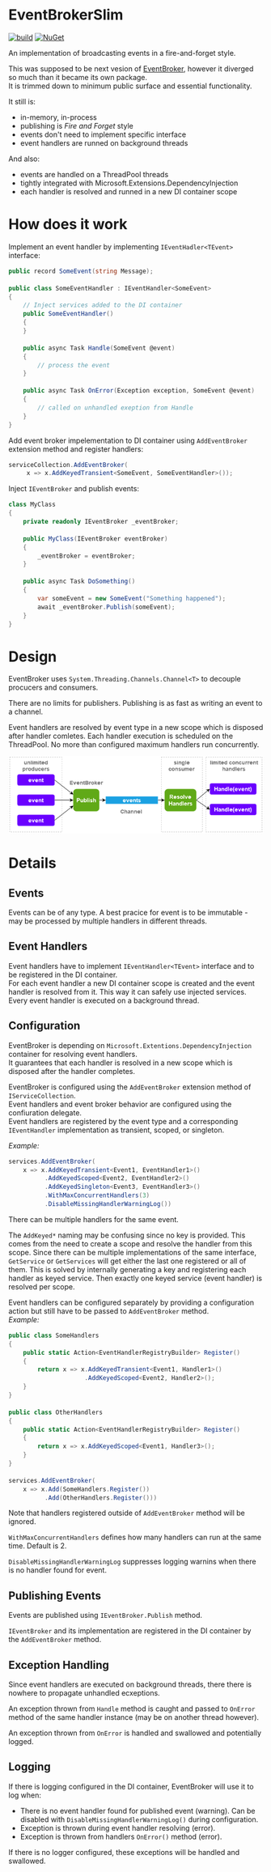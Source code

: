 # EventBrokerSlim  
  

[![build](https://github.com/petar-m/EventBrokerSlim/actions/workflows/build.yml/badge.svg)](https://github.com/petar-m/EventBrokerSlim/actions)
[![NuGet](https://img.shields.io/nuget/v/M.EventBrokerSlim.svg)](https://www.nuget.org/packages/M.EventBrokerSlim)    

An implementation of broadcasting events in a fire-and-forget style.  

This was supposed to be next vesion of [EventBroker](https://github.com/petar-m/EventBroker), however it diverged so much than it became its own package.  
It is trimmed down to minimum public surface and essential functionality.

It still is:
- in-memory, in-process
- publishing is *Fire and Forget* style  
- events don't need to implement specific interface  
- event handlers are runned on background threads  

And also:
- events are handled on a ThreadPool threads
- tightly integrated with Microsoft.Extensions.DependencyInjection
- each handler is resolved and runned in a new DI container scope

# How does it work

Implement an event handler by implementing `IEventHadler<TEvent>` interface:

```csharp
public record SomeEvent(string Message);

public class SomeEventHandler : IEventHandler<SomeEvent>
{
    // Inject services added to the DI container
    public SomeEventHandler()
    {
    }

    public async Task Handle(SomeEvent @event)
    {
        // process the event
    }

    public async Task OnError(Exception exception, SomeEvent @event)
    {
        // called on unhandled exeption from Handle 
    }
}
```

Add event broker impelementation to DI container using `AddEventBroker` extension method and register handlers:

```csharp
serviceCollection.AddEventBroker(
     x => x.AddKeyedTransient<SomeEvent, SomeEventHandler>());
```

Inject `IEventBroker` and publish events:

```csharp
class MyClass
{
    private readonly IEventBroker _eventBroker;

    public MyClass(IEventBroker eventBroker)
    {
        _eventBroker = eventBroker;
    }
    
    public async Task DoSomething()
    {
        var someEvent = new SomeEvent("Something happened");
        await _eventBroker.Publish(someEvent);
    }
}
```

# Design  

EventBroker uses `System.Threading.Channels.Channel<T>` to decouple procucers and consumers.  

There are no limits for publishers. Publishing is as fast as writing an event to a channel.  

Event handlers are resolved by event type in a new scope which is disposed after handler comletes. Each handler execution is scheduled on the ThreadPool. No more than configured maximum handlers run concurrently.
  
![](docs/event_broker.png)

# Details

## Events

Events can be of any type. A best pracice for event is to be immutable - may be processed by multiple handlers in different threads.  

## Event Handlers

Event handlers have to implement `IEventHandler<TEvent>` interface and to be registered in the DI container.  
For each event handler a new DI container scope is created and the event handler is resolved from it. This way it can safely use injected services.  
Every event handler is executed on a background thread.

## Configuration  

EventBroker is depending on `Microsoft.Extentions.DependencyInjection` container for resolving event handlers.  
It guarantees that each handler is resolved in a new scope which is disposed after the handler completes.  

EventBroker is configured using the `AddEventBroker` extension method of `IServiceCollection`.  
Event handlers and event broker behavior are configured using the confiuration delegate.  
Event handlers are registered by the event type and a corresponding `IEventHandler` implementation as transient, scoped, or singleton.  

*Example:*
```csharp
services.AddEventBroker(
    x => x.AddKeyedTransient<Event1, EventHandler1>()
          .AddKeyedScoped<Event2, EventHandler2>()
          .AddKeyedSingleton<Event3, EventHandler3>()
          .WithMaxConcurrentHandlers(3)
          .DisableMissingHandlerWarningLog())
```  
There can be multiple handlers for the same event.  

The `AddKeyed*` naming may be confusing since no key is provided. This comes from the need to create a scope and resolve the handler from this scope. Since there can be multiple implementations of the same interface, `GetService` or `GetServices` will get either the last one registered or all of them. This is solved by internally generating a key and registering each handler as keyed service. Then exactly one keyed service (event handler) is resolved per scope.  

Event handlers can be configured separately by providing a configuration action but still have to be passed to `AddEventBroker` method.  
*Example:*
```csharp
public class SomeHandlers
{
    public static Action<EventHandlerRegistryBuilder> Register()
    {
        return x => x.AddKeyedTransient<Event1, Handler1>()
                     .AddKeyedScoped<Event2, Handler2>();
    }
}

public class OtherHandlers
{
    public static Action<EventHandlerRegistryBuilder> Register()
    {
        return x => x.AddKeyedScoped<Event1, Handler3>();
    }
}

services.AddEventBroker(
    x => x.Add(SomeHandlers.Register())
          .Add(OtherHandlers.Register()))
```  

Note that handlers registered outside of `AddEventBroker` method will be ignored.

`WithMaxConcurrentHandlers` defines how many handlers can run at the same time. Default is 2.  

`DisableMissingHandlerWarningLog` suppresses logging warnins when there is no handler found for event.  

## Publishing Events  

Events are published using `IEventBroker.Publish` method.

`IEventBroker` and its implementation are registered in the DI container by the `AddEventBroker` method.

## Exception Handling  

Since event handlers are executed on background threads, there there is nowhere to propagate unhandled ecxeptions.  

An exception thrown from `Handle` method is caught and passed to `OnError` method of the same handler instance (may be on another thread however).  

An exception thrown from `OnError` is handled and swallowed and potentially logged.  

## Logging  

If there is logging configured in the DI container, EventBroker will use it to log when:  
- There is no event handler found for published event (warning). Can be disabled with `DisableMissingHandlerWarningLog()` during configuration.  
- Exception is thrown during event handler resolving (error).
- Exception is thrown from handlers `OnError()` method (error).  

If there is no logger configured, these exceptions will be handled and swallowed.
